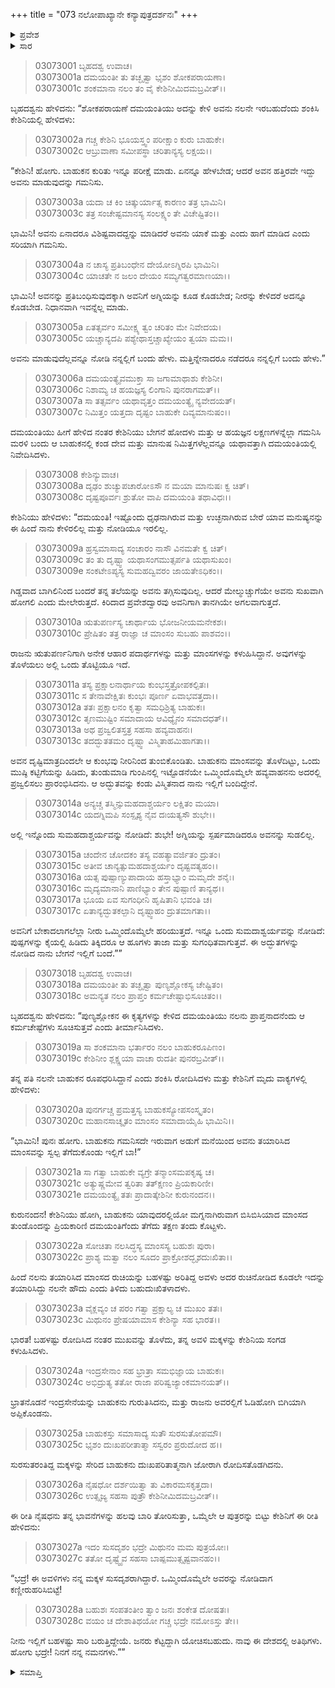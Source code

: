 +++
title = "073 ನಲೋಪಾಖ್ಯಾನೇ ಕನ್ಯಾಪುತ್ರದರ್ಶನಃ"
+++

<details><summary>ಪ್ರವೇಶ</summary>


।।   ಓಂ ಓಂ ನಮೋ ನಾರಾಯಣಾಯ।।   ಶ್ರೀ ವೇದವ್ಯಾಸಾಯ ನಮಃ ।।

ಶ್ರೀ ಕೃಷ್ಣದ್ವೈಪಾಯನ ವೇದವ್ಯಾಸ ವಿರಚಿತ  

**ಶ್ರೀ ಮಹಾಭಾರತ**

**ಆರಣ್ಯಕ ಪರ್ವ**

**ಇಂದ್ರಲೋಕಾಭಿಗಮನ ಪರ್ವ**

**ಅಧ್ಯಾಯ 73**

</details>


<details><summary>ಸಾರ</summary>

ಅವನು ಮಾಡುವುದನ್ನು ನೋಡಿಕೊಂಡು ಬಾ ಎಂದು ದಮಯಂತಿಯು ಕೇಶಿನಿಯನ್ನು ಪುನಃ ಬಾಹುಕನಲ್ಲಿಗೆ ಕಳುಹಿಸುವುದು (1-5). ಬಾಹುಕನಲ್ಲಿ ತಾನು ಕಂಡ ವಿಶೇಷ ಗುಣಶಕ್ತಿಗಳನ್ನು ಕೇಶಿನಿಯು ದಮಯಂತಿಗೆ ವರದಿ ಮಾಡಿದುದು (6-17). ಅವನು ಅಡುಗೆ ಮಾಡಿದ ಮಾಂಸವನ್ನು ಅವನಿಗೆ ತಿಳಿಯದಂತೆ ತೆಗೆದುಕೊಂಡು ಬಾ ಎಂದು ಪುನಃ ಕೇಶಿನಿಯನ್ನು ಕಳುಹಿಸಿ, ಮಾಂಸದ ತುಂಡನ್ನು ತಿಂದು ಬಾಹುಕನು ನಲನೇ ಎಂದು ದಮಯಂತಿಯು ನಿರ್ಧರಿಸಿದುದು (18-22). ತನ್ನ ಮಕ್ಕಳನ್ನು ಕೇಶಿನಿಯೊಡನೆ ಕಳುಹಿಸಲು ಬಾಹುಕನು ಮಕ್ಕಳನ್ನು ಬಿಗಿದಪ್ಪಿ ರೋದಿಸುವುದು (23-28).

</details>


> 03073001 ಬೃಹದಶ್ವ ಉವಾಚ।  
03073001a ದಮಯಂತೀ ತು ತಚ್ಛೃತ್ವಾ ಭೃಶಂ ಶೋಕಪರಾಯಣಾ।  
03073001c ಶಂಕಮಾನಾ ನಲಂ ತಂ ವೈ ಕೇಶಿನೀಮಿದಮಬ್ರವೀತ್।।

ಬೃಹದಶ್ವನು ಹೇಳಿದನು: “ಶೋಕಪರಾಯಣೆ ದಮಯಂತಿಯು ಅದನ್ನು ಕೇಳಿ ಅವನು ನಲನೇ ಇರಬಹುದೆಂದು ಶಂಕಿಸಿ ಕೇಶಿನಿಯಲ್ಲಿ ಹೇಳಿದಳು:

> 03073002a ಗಚ್ಚ ಕೇಶಿನಿ ಭೂಯಸ್ತ್ವಂ ಪರೀಕ್ಷಾಂ ಕುರು ಬಾಹುಕೇ।  
03073002c ಆಬ್ರುವಾಣಾ ಸಮೀಪಸ್ಥಾ ಚರಿತಾನ್ಯಸ್ಯ ಲಕ್ಷಯ।।

“ಕೇಶಿನಿ! ಹೋಗು. ಬಾಹುಕನ ಕುರಿತು ಇನ್ನೂ ಪರೀಕ್ಷೆ ಮಾಡು. ಏನನ್ನೂ ಹೇಳಬೇಡ; ಆದರೆ ಅವನ ಹತ್ತಿರವೇ ಇದ್ದು ಅವನು ಮಾಡುವುದನ್ನು ಗಮನಿಸು.

> 03073003a ಯದಾ ಚ ಕಿಂ ಚಿತ್ಕುರ್ಯಾತ್ಸ ಕಾರಣಂ ತತ್ರ ಭಾಮಿನಿ।  
03073003c ತತ್ರ ಸಂಚೇಷ್ಟಮಾನಸ್ಯ ಸಂಲಕ್ಷ್ಯಂ ತೇ ವಿಚೇಷ್ಟಿತಂ।।

ಭಾಮಿನಿ! ಅವನು ಏನಾದರೂ ವಿಶಿಷ್ಟವಾದದ್ದನ್ನು ಮಾಡಿದರೆ ಅವನು ಯಾಕೆ ಮತ್ತು ಎಂದು ಹಾಗೆ ಮಾಡಿದ ಎಂದು ಸರಿಯಾಗಿ ಗಮನಿಸು.

> 03073004a ನ ಚಾಸ್ಯ ಪ್ರತಿಬಂಧೇನ ದೇಯೋಽಗ್ನಿರಪಿ ಭಾಮಿನಿ।  
03073004c ಯಾಚತೇ ನ ಜಲಂ ದೇಯಂ ಸಮ್ಯಗತ್ವರಮಾಣಯಾ।।

ಭಾಮಿನಿ! ಅವನನ್ನು ಪ್ರತಿಬಂಧಿಸುವುದಕ್ಕಾಗಿ ಅವನಿಗೆ ಅಗ್ನಿಯನ್ನು ಕೂಡ ಕೊಡಬೇಡ; ನೀರನ್ನು ಕೇಳಿದರೆ ಅದನ್ನೂ ಕೊಡಬೇಡ. ನಿಧಾನವಾಗಿ ಇವನ್ನೆಲ್ಲ ಮಾಡು.

> 03073005a ಏತತ್ಸರ್ವಂ ಸಮೀಕ್ಷ್ಯ ತ್ವಂ ಚರಿತಂ ಮೇ ನಿವೇದಯ।  
03073005c ಯಚ್ಚಾನ್ಯದಪಿ ಪಶ್ಯೇಥಾಸ್ತಚ್ಚಾಖ್ಯೇಯಂ ತ್ವಯಾ ಮಮ।।

ಅವನು ಮಾಡುವುದೆಲ್ಲವನ್ನೂ ನೋಡಿ ನನ್ನಲ್ಲಿಗೆ ಬಂದು ಹೇಳು. ಮತ್ತಿನ್ನೇನಾದರೂ ನಡೆದರೂ ನನ್ನಲ್ಲಿಗೆ ಬಂದು ಹೇಳು.”

> 03073006a ದಮಯಂತ್ಯೈವಮುಕ್ತಾ ಸಾ ಜಗಾಮಾಥಾಶು ಕೇಶಿನೀ।  
03073006c ನಿಶಾಮ್ಯ ಚ ಹಯಜ್ಞಸ್ಯ ಲಿಂಗಾನಿ ಪುನರಾಗಮತ್।।  
03073007a ಸಾ ತತ್ಸರ್ವಂ ಯಥಾವೃತ್ತಂ ದಮಯಂತ್ಯೈ ನ್ಯವೇದಯತ್।  
03073007c ನಿಮಿತ್ತಂ ಯತ್ತದಾ ದೃಷ್ಟಂ ಬಾಹುಕೇ ದಿವ್ಯಮಾನುಷಂ।।

ದಮಯಂತಿಯು ಹೀಗೆ ಹೇಳಿದ ನಂತರ ಕೇಶಿನಿಯು ಬೇಗನೆ ಹೋದಳು ಮತ್ತು ಆ ಹಯಜ್ಞನ ಲಕ್ಷಣಗಳನ್ನೆಲ್ಲಾ ಗಮನಿಸಿ ಮರಳಿ ಬಂದು ಆ ಬಾಹುಕನಲ್ಲಿ ಕಂಡ ದೇವ ಮತ್ತು ಮಾನುಷ ನಿಮಿತ್ತಗಳೆಲ್ಲವನ್ನೂ ಯಥಾವತ್ತಾಗಿ ದಮಯಂತಿಯಲ್ಲಿ ನಿವೇದಿಸಿದಳು.

> 03073008 ಕೇಶಿನ್ಯುವಾಚ।  
03073008a ದೃಢಂ ಶುಚ್ಯುಪಚಾರೋಽಸೌ ನ ಮಯಾ ಮಾನುಷಃ ಕ್ವ ಚಿತ್।  
03073008c ದೃಷ್ಟಪೂರ್ವಃ ಶ್ರುತೋ ವಾಪಿ ದಮಯಂತಿ ತಥಾವಿಧಃ।।

ಕೇಶಿನಿಯು ಹೇಳಿದಳು: “ದಮಯಂತಿ! ಇಷ್ಟೊಂದು ಧೃಢನಾಗಿರುವ ಮತ್ತು ಉಚ್ಛನಾಗಿರುವ ಬೇರೆ ಯಾವ ಮನುಷ್ಯನನ್ನು ಈ ಹಿಂದೆ ನಾನು ಕೇಳಿರಲಿಲ್ಲ ಮತ್ತು ನೋಡಿಯೂ ಇರಲಿಲ್ಲ.

> 03073009a ಹ್ರಸ್ವಮಾಸಾದ್ಯ ಸಂಚಾರಂ ನಾಸೌ ವಿನಮತೇ ಕ್ವ ಚಿತ್।  
03073009c ತಂ ತು ದೃಷ್ಟ್ವಾ ಯಥಾಸಂಗಮುತ್ಸರ್ಪತಿ ಯಥಾಸುಖಂ।  
03073009e ಸಂಕಟೇಽಪ್ಯಸ್ಯ ಸುಮಹದ್ವಿವರಂ ಜಾಯತೇಽಧಿಕಂ।।

ಗಿಡ್ಡವಾದ ಬಾಗಿಲಿನಿಂದ ಬಂದರೆ ತನ್ನ ತಲೆಯನ್ನು ಅವನು ತಗ್ಗಿಸುವುದಿಲ್ಲ. ಆದರೆ ಮೇಲ್ಮುಚ್ಚುಗೆಯೇ ಅವನು ಸುಖವಾಗಿ ಹೋಗಲಿ ಎಂದು ಮೇಲೇರುತ್ತದೆ. ಕಿರಿದಾದ ಪ್ರವೇಶದ್ವಾರವು ಅವನಿಗಾಗಿ ತಾನಗಿಯೇ ಅಗಲವಾಗುತ್ತದೆ.

> 03073010a ಋತುಪರ್ಣಸ್ಯ ಚಾರ್ಥಾಯ ಭೋಜನೀಯಮನೇಕಶಃ।  
03073010c ಪ್ರೇಷಿತಂ ತತ್ರ ರಾಜ್ಞಾ ಚ ಮಾಂಸಂ ಸುಬಹು ಪಾಶವಂ।।

ರಾಜನು ಋತುಪರ್ಣನಿಗಾಗಿ ಅನೇಕ ಆಹಾರ ಪದಾರ್ಥಗಳನ್ನು ಮತ್ತು ಮಾಂಸಗಳನ್ನು ಕಳುಹಿಸಿದ್ದಾನೆ. ಅವುಗಳನ್ನು ತೊಳೆಯಲು ಅಲ್ಲಿ ಒಂದು ತೊಟ್ಟಿಯೂ ಇದೆ.

> 03073011a ತಸ್ಯ ಪ್ರಕ್ಷಾಲನಾರ್ಥಾಯ ಕುಂಭಸ್ತತ್ರೋಪಕಲ್ಪಿತಃ।  
03073011c ಸ ತೇನಾವೇಕ್ಷಿತಃ ಕುಂಭಃ ಪೂರ್ಣ ಏವಾಭವತ್ತದಾ।।  
03073012a ತತಃ ಪ್ರಕ್ಷಾಲನಂ ಕೃತ್ವಾ ಸಮಧಿಶ್ರಿತ್ಯ ಬಾಹುಕಃ।  
03073012c ತೃಣಮುಷ್ಟಿಂ ಸಮಾದಾಯ ಆವಿಧ್ಯೈನಂ ಸಮಾದಧತ್।।  
03073013a ಅಥ ಪ್ರಜ್ವಲಿತಸ್ತತ್ರ ಸಹಸಾ ಹವ್ಯವಾಹನಃ।  
03073013c ತದದ್ಭುತತಮಂ ದೃಷ್ಟ್ವಾ ವಿಸ್ಮಿತಾಹಮಿಹಾಗತಾ।।

ಅವನ ದೃಷ್ಟಿಮಾತ್ರದಿಂದಲೇ ಆ ಕುಂಭವು ನೀರಿನಿಂದ ತುಂಬಿಕೊಂಡಿತು. ಬಾಹುಕನು ಮಾಂಸವನ್ನು ತೊಳೆದಿಟ್ಟು, ಒಂದು ಮುಷ್ಠಿ ಕಟ್ಟಿಗೆಯನ್ನು ಹಿಡಿದು, ತುಂಡುಮಾಡಿ ಗುಂಪಿನಲ್ಲಿ ಇಟ್ಟೊಡನೆಯೇ ಒಮ್ಮಿಂದೊಮ್ಮೆಲೇ ಹವ್ಯವಾಹನನು ಅದರಲ್ಲಿ ಪ್ರಜ್ವಲಿಸಲು ಪ್ರಾರಂಭಿಸಿದನು. ಆ ಅದ್ಭುತವನ್ನು ಕಂಡು ವಿಸ್ಮಿತನಾದ ನಾನು ಇಲ್ಲಿಗೆ ಬಂದಿದ್ದೇನೆ.

> 03073014a ಅನ್ಯಚ್ಚ ತಸ್ಮಿನ್ಸುಮಹದಾಶ್ಚರ್ಯಂ ಲಕ್ಷಿತಂ ಮಯಾ।  
03073014c ಯದಗ್ನಿಮಪಿ ಸಂಸ್ಪೃಶ್ಯ ನೈವ ದಃಯತ್ಯಸೌ ಶುಭೇ।।

ಅಲ್ಲಿ ಇನ್ನೊಂದು ಸುಮಹದಾಶ್ಚರ್ಯವನ್ನು ನೋಡಿದೆ: ಶುಭೇ! ಅಗ್ನಿಯನ್ನು ಸ್ಪರ್ಷಮಾಡಿದರೂ ಅವನನ್ನು ಸುಡಲಿಲ್ಲ.

> 03073015a ಚಂದೇನ ಚೋದಕಂ ತಸ್ಯ ವಹತ್ಯಾವರ್ಜಿತಂ ದ್ರುತಂ।   
03073015c ಅತೀವ ಚಾನ್ಯತ್ಸುಮಹದಾಶ್ಚರ್ಯಂ ದೃಷ್ಟವತ್ಯಹಂ।।  
03073016a ಯತ್ಸ ಪುಷ್ಪಾಣ್ಯುಪಾದಾಯ ಹಸ್ತಾಭ್ಯಾಂ ಮಮೃದೇ ಶನೈಃ।  
03073016c ಮೃದ್ಯಮಾನಾನಿ ಪಾಣಿಭ್ಯಾಂ ತೇನ ಪುಷ್ಪಾಣಿ ತಾನ್ಯಥ।।   
03073017a ಭೂಯ ಏವ ಸುಗಂಧೀನಿ ಹೃಷಿತಾನಿ ಭವಂತಿ ಚ।  
03073017c ಏತಾನ್ಯದ್ಭುತಕಲ್ಪಾನಿ ದೃಷ್ಟ್ವಾಹಂ ದ್ರುತಮಾಗತಾ।।

ಅವನಿಗೆ ಬೇಕಾದಲಾಗಲೆಲ್ಲಾ ನೀರು ಒಮ್ಮಿಂದೊಮ್ಮೆಲೇ ಹರಿಯುತ್ತದೆ. ಇನ್ನೂ ಒಂದು ಸುಮದಾಶ್ವರ್ಯವನ್ನು ನೋಡಿದೆ: ಪುಷ್ಪಗಳನ್ನು ಕೈಯಲ್ಲಿ ಹಿಡಿದು ತಿಕ್ಕಿದರೂ ಆ ಹೂಗಳು ತಾಜಾ ಮತ್ತು ಸುಗಂಧಿತವಾಗುತ್ತವೆ. ಈ ಅದ್ಭುತಗಳನ್ನು ನೋಡಿದ ನಾನು ಬೇಗನೆ ಇಲ್ಲಿಗೆ ಬಂದೆ.””

> 03073018 ಬೃಹದಶ್ವ ಉವಾಚ।  
03073018a ದಮಯಂತೀ ತು ತಚ್ಛೃತ್ವಾ ಪುಣ್ಯಶ್ಲೋಕಸ್ಯ ಚೇಷ್ಟಿತಂ।  
03073018c ಅಮನ್ಯತ ನಲಂ ಪ್ರಾಪ್ತಂ ಕರ್ಮಚೇಷ್ಟಾಭಿಸೂಚಿತಂ।।

ಬೃಹದಶ್ವನು ಹೇಳಿದನು: “ಪುಣ್ಯಶ್ಲೋಕನ ಈ ಕೃತ್ಯಗಳನ್ನು ಕೇಳಿದ ದಮಯಂತಿಯು ನಲನು ಪ್ರಾಪ್ತನಾದನೆಂದು ಆ ಕರ್ಮಚೇಷ್ಟೆಗಳು ಸೂಚಿಸುತ್ತವೆ ಎಂದು ತೀರ್ಮಾನಿಸಿದಳು.

> 03073019a ಸಾ ಶಂಕಮಾನಾ ಭರ್ತಾರಂ ನಲಂ ಬಾಹುಕರೂಪಿಣಂ।  
03073019c ಕೇಶಿನೀಂ ಶ್ಲಕ್ಷ್ಣಯಾ ವಾಚಾ ರುದತೀ ಪುನರಬ್ರವೀತ್।।

ತನ್ನ ಪತಿ ನಲನೇ ಬಾಹುಕನ ರೂಪಧರಿಸಿದ್ದಾನೆ ಎಂದು ಶಂಕಿಸಿ ರೋದಿಸಿದಳು ಮತ್ತು ಕೇಶಿನಿಗೆ ಮೃದು ವಾಕ್ಯಗಳಲ್ಲಿ ಹೇಳಿದಳು:

> 03073020a ಪುನರ್ಗಚ್ಚ ಪ್ರಮತ್ತಸ್ಯ ಬಾಹುಕಸ್ಯೋಪಸಂಸ್ಕೃತಂ।   
03073020c ಮಹಾನಸಾಚ್ಶೃತಂ ಮಾಂಸಂ ಸಮಾದಾಯೈಹಿ ಭಾಮಿನಿ।।

“ಭಾಮಿನಿ! ಪುನಃ ಹೋಗು. ಬಾಹುಕನು ಗಮನಿಸದೇ ಇರುವಾಗ ಅಡುಗೆ ಮನೆಯಿಂದ ಅವನು ತಯಾರಿಸಿದ ಮಾಂಸವನ್ನು ಸ್ವಲ್ಪ ತೆಗೆದುಕೊಂಡು ಇಲ್ಲಿಗೆ ಬಾ!”

> 03073021a ಸಾ ಗತ್ವಾ ಬಾಹುಕೇ ವ್ಯಗ್ರೇ ತನ್ಮಾಂಸಮಪಕೃಷ್ಯ ಚ।  
03073021c ಅತ್ಯುಷ್ಣಮೇವ ತ್ವರಿತಾ ತತ್ಕ್ಷಣಂ ಪ್ರಿಯಕಾರಿಣೀ।   
03073021e ದಮಯಂತ್ಯೈ ತತಃ ಪ್ರಾದಾತ್ಕೇಶಿನೀ ಕುರುನಂದನ।।

ಕುರುನಂದನ! ಕೇಶಿನಿಯು ಹೋಗಿ, ಬಾಹುಕನು ಯಾವುದರಲ್ಲಿಯೋ ಮಗ್ನನಾಗಿರುವಾಗ ಬಿಸಿಬಿಸಿಯಾದ ಮಾಂಸದ ತುಂಡೊಂದನ್ನು ಪ್ರಿಯಕಾರಿಣಿ ದಮಯಂತಿಗೆಂದು ತೆಗೆದು ತಕ್ಷಣ ತಂದು ಕೊಟ್ಟಳು.

> 03073022a ಸೋಚಿತಾ ನಲಸಿದ್ಧಸ್ಯ ಮಾಂಸಸ್ಯ ಬಹುಶಃ ಪುರಾ।  
03073022c ಪ್ರಾಶ್ಯ ಮತ್ವಾ ನಲಂ ಸೂದಂ ಪ್ರಾಕ್ರೋಶದ್ಭೃಶದುಃಖಿತಾ।।

ಹಿಂದೆ ನಲನು ತಯಾರಿಸಿದ ಮಾಂಸದ ರುಚಿಯನ್ನು ಬಹಳಷ್ಟು ಅರಿತಿದ್ದ ಅವಳು ಅದರ ರುಚಿನೋಡಿದ ಕೂಡಲೇ ಇದನ್ನು ತಯಾರಿಸಿದ್ದು ನಲನೇ ಹೌದು ಎಂದು ತಿಳಿದು ಬಹುದುಃಖಿತಳಾದಳು.

> 03073023a ವೈಕ್ಲವ್ಯಂ ಚ ಪರಂ ಗತ್ವಾ ಪ್ರಕ್ಷಾಲ್ಯ ಚ ಮುಖಂ ತತಃ।  
03073023c ಮಿಥುನಂ ಪ್ರೇಷಯಾಮಾಸ ಕೇಶಿನ್ಯಾ ಸಹ ಭಾರತ।।

ಭಾರತ! ಬಹಳಷ್ಟು ರೋದಿಸಿದ ನಂತರ ಮುಖವನ್ನು ತೊಳೆದು, ತನ್ನ ಅವಳಿ ಮಕ್ಕಳನ್ನು ಕೇಶಿನಿಯ ಸಂಗಡ ಕಳುಹಿಸಿದಳು.

> 03073024a ಇಂದ್ರಸೇನಾಂ ಸಹ ಭ್ರಾತ್ರಾ ಸಮಭಿಜ್ಞಾಯ ಬಾಹುಕಃ।  
03073024c ಅಭಿದ್ರುತ್ಯ ತತೋ ರಾಜಾ ಪರಿಷ್ವಜ್ಯಾಂಕಮಾನಯತ್।।

ಭ್ರಾತನೊಡನೆ ಇಂದ್ರಸೇನೆಯನ್ನು ಬಾಹುಕನು ಗುರುತಿಸಿದನು, ಮತ್ತು ರಾಜನು ಅವರಲ್ಲಿಗೆ ಓಡಿಹೋಗಿ ಬಿಗಿಯಾಗಿ ಅಪ್ಪಿಕೊಂಡನು.

> 03073025a ಬಾಹುಕಸ್ತು ಸಮಾಸಾದ್ಯ ಸುತೌ ಸುರಸುತೋಪಮೌ।  
03073025c ಭೃಶಂ ದುಃಖಪರೀತಾತ್ಮಾ ಸಸ್ವರಂ ಪ್ರರುದೋದ ಹ।।

ಸುರಸುತರಂತಿದ್ದ ಮಕ್ಕಳನ್ನು ಸೇರಿದ ಬಾಹುಕನು ದುಃಖಪರಿತಾತ್ಮನಾಗಿ ಜೋರಾಗಿ ರೋದಿಸತೊಡಗಿದನು.

> 03073026a ನೈಷಧೋ ದರ್ಶಯಿತ್ವಾ ತು ವಿಕಾರಮಸಕೃತ್ತದಾ।  
03073026c ಉತ್ಸೃಜ್ಯ ಸಹಸಾ ಪುತ್ರೌ ಕೇಶಿನೀಮಿದಮಬ್ರವೀತ್।।

ಈ ರೀತಿ ನೈಷಧನು ತನ್ನ ಭಾವನೆಗಳನ್ನು ಹಲವು ಬಾರಿ ತೋರಿಸುತ್ತಾ, ಒಮ್ಮೆಲೇ ಆ ಪುತ್ರರನ್ನು ಬಿಟ್ಟು ಕೇಶಿನಿಗೆ ಈ ರೀತಿ ಹೇಳಿದನು:

> 03073027a ಇದಂ ಸುಸದೃಶಂ ಭದ್ರೇ ಮಿಥುನಂ ಮಮ ಪುತ್ರಯೋಃ।   
03073027c ತತೋ ದೃಷ್ಟ್ವೈವ ಸಹಸಾ ಬಾಷ್ಪಮುತ್ಸೃಷ್ಟವಾನಹಂ।।

“ಭದ್ರೆ! ಈ ಅವಳಿಗಳು ನನ್ನ ಮಕ್ಕಳ ಸುಸದೃಶರಾಗಿದ್ದಾರೆ. ಒಮ್ಮಿಂದೊಮ್ಮೆಲೇ ಅವರನ್ನು ನೋಡಿದಾಗ ಕಣ್ಣೀರುಹರಿಸಿಬಿಟ್ಟೆ!

> 03073028a ಬಹುಶಃ ಸಂಪತಂತೀಂ ತ್ವಾಂ ಜನಃ ಶಂಕೇತ ದೋಷತಃ।  
03073028c ವಯಂ ಚ ದೇಶಾತಿಥಯೋ ಗಚ್ಚ ಭದ್ರೇ ನಮೋಽಸ್ತು ತೇ।।

ನೀನು ಇಲ್ಲಿಗೆ ಬಹಳಷ್ಟು ಸಾರಿ ಬರುತ್ತಿದ್ದೇಯೆ. ಜನರು ಕೆಟ್ಟದ್ದಾಗಿ ಯೋಚಿಸಬಹುದು. ನಾವು ಈ ದೇಶದಲ್ಲಿ ಅತಿಥಿಗಳು. ಹೋಗು ಭದ್ರೇ! ನಿನಗೆ ನನ್ನ ನಮನಗಳು.””

<details><summary>ಸಮಾಪ್ತಿ</summary>


ಇತಿ ಶ್ರೀ ಮಹಾಭಾರತೇ ಆರಣ್ಯಕಪರ್ವಣಿ ಇಂದ್ರಲೋಕಾಭಿಗಮನಪರ್ವಣಿ ನಲೋಪಾಖ್ಯಾನೇ ಕನ್ಯಾಪುತ್ರದರ್ಶನೇ ತ್ರಿಸಪ್ತತಿತಮೋಽಧ್ಯಾಯಃ।  
ಇದು ಮಹಾಭಾರತದ ಆರಣ್ಯಕಪರ್ವದಲ್ಲಿ ಇಂದ್ರಲೋಕಾಭಿಗಮನಪರ್ವದಲ್ಲಿ ನಲೋಪಾಖ್ಯಾನದಲ್ಲಿ ಕನ್ಯಾಪುತ್ರದರ್ಶನ ಎನ್ನುವ ಎಪ್ಪತ್ತ್ಮೂರನೆಯ ಅಧ್ಯಾಯವು.


</details>

